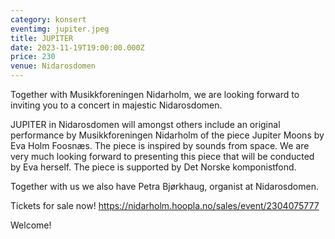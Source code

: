 ```yaml
---
category: konsert
eventimg: jupiter.jpeg
title: JUPITER
date: 2023-11-19T19:00:00.000Z
price: 230
venue: Nidarosdomen
---
```

T﻿ogether with Musikkforeningen Nidarholm, we are looking forward to inviting you to a concert in majestic Nidarosdomen. 
 
J﻿UPITER in Nidarosdomen will amongst others include an original performance by Musikkforeningen Nidarholm of the piece Jupiter Moons by Eva Holm Foosnæs. The piece is inspired by sounds from space. We are very much looking forward to presenting this piece that will be conducted by Eva herself. 
T﻿he piece is supported by Det Norske komponistfond. 

T﻿ogether with us we also have Petra Bjørkhaug, organist at Nidarosdomen.

Tickets for sale now! https://nidarholm.hoopla.no/sales/event/2304075777

Welcome!

